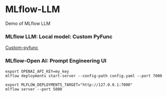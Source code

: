 # MLflow-LLM
Demo of MLflow LLM

### MLflow LLM: Local model: Custom PyFunc
[Custom-pyfunc](custom-pyfunc-advanced-llm.ipynb)

### MLflow-Open AI: Prompt Engineering UI
```shell
export OPENAI_API_KEY=my_key
mlflow deployments start-server --config-path config.yaml --port 7000

export MLFLOW_DEPLOYMENTS_TARGET="http://127.0.0.1:7000"
mlflow server --port 5000
```
